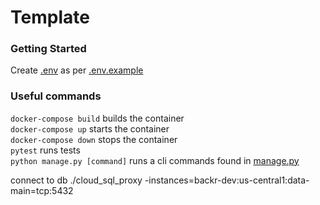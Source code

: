 # Template

### Getting Started

Create [.env](.env) as per [.env.example](.env.example) <br>

### Useful commands

`docker-compose build` builds the container <br>
`docker-compose up` starts the container <br>
`docker-compose down` stops the container <br>
`pytest` runs tests <br>
`python manage.py [command]` runs a cli commands found in [manage.py](manage.py) <br>


connect to db
./cloud_sql_proxy -instances=backr-dev:us-central1:data-main=tcp:5432
